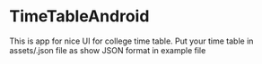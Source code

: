 # TimeTableAndroid

This is app for nice UI for college time table. Put your time table in assets/.json file as show JSON format in example file

